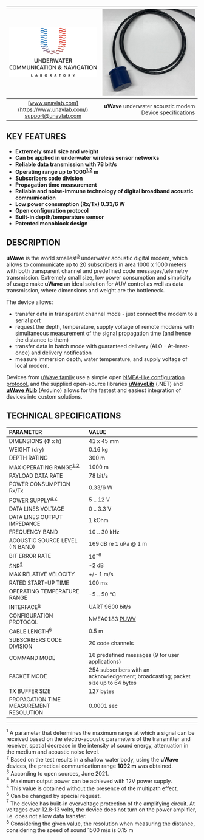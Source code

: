 | ![logo](/documentation/sm_logo.png) | ![logo](/documentation/RT_1_332820_1.png) |
| :---: | ---: |
| [www.unavlab.com](https://www.unavlab.com/) <br/> [support@unavlab.com](mailto:support@unavlab.com) | **uWave** underwater acoustic modem <br/> Device specifications |

## KEY FEATURES

* **Extremely small size and weight**
* **Can be applied in underwater wireless sensor networks**
* **Reliable data transmission with 78 bit/s**
* **Operating range up to 1000<sup>[1](#footnote1),[2](#footnote2)</sup> m**
* **Subscribers code division**
* **Propagation time measurement**
* **Reliable and noise-immune technology of digital broadband acoustic communication**
* **Low power consumption (Rx/Tx) 0.33/6 W**
* **Open configuration protocol**
* **Built-in depth/temperature sensor**
* **Patented monoblock design**

## DESCRIPTION

**uWave** is the world smallest<sup>[3](#footnote3)</sup> underwater acoustic digital modem, which allows to communicate 
up to 20 subscribers in area 1000 x 1000 meters with both transparent channel and predefined code messages/telemetry transmission.
Extremely small size, low power consumption and simplicity of usage make **uWave** an ideal solution for AUV control as well as data 
transmission, where dimensions and weight are the bottleneck.

The device allows:
* transfer data in transparent channel mode - just connect the modem to a serial port
* request the depth, temperature, supply voltage of remote modems with simultaneous measurement of the signal propagation time (and hence the distance to them)
* transfer data in batch mode with guaranteed delivery (ALO - At-least-once) and delivery notification
* measure immersion depth, water temperature, and supply voltage of local modem.

Devices from [uWave family](uWAVE_Family_en.md) use a simple open [NMEA-like configuration protocol](uWAVE_Protocol_Specification_en.md), and the supplied open-source libraries [**uWaveLib**](https://github.com/ucnl/uWAVELib) (.NET) and [**uWave ALib**](https://github.com/ucnl/uWAVE_ALib) (Arduino) allows for the fastest and easiest integration of devices into custom solutions.

<div style="page-break-after: always;"></div>

## TECHNICAL SPECIFICATIONS

| PARAMETER                               | VALUE |
| :--- | :--- |
| DIMENSIONS (Ф х h)                      | 41 x 45 mm |
| WEIGHT (dry)                            | 0.16 kg |
| DEPTH RATING                            | 300 m |
| MAX OPERATING RANGE<sup>[1](#footnote1),[2](#footnote2)</sup> | 1000 m |
| PAYLOAD DATA RATE                       | 78 bit/s |
| POWER CONSUMPTION Rx/Tx                 | 0.33/6 W |
| POWER SUPPLY<sup>[4](#footnote4),[7](#footnote7)</sup> | 5 .. 12 V |
| DATA LINES VOLTAGE                      | 0 .. 3.3 V |
| DATA LINES OUTPUT IMPEDANCE             | 1 kOhm |
| FREQUENCY BAND                          | 10 .. 30 kHz |
| ACOUSTIC SOURCE LEVEL (IN BAND)         | 169 dB re 1 uPa @ 1 m |
| BIT ERROR RATE                          | 10<sup>-6</sup> |
| SNR<sup>[5](#footnote5)</sup>           | -2 dB |
| MAX RELATIVE VELOCITY                   | +/- 1 m/s |
| RATED START-UP TIME                     | 100 ms |
| OPERATING TEMPERATURE RANGE             | -5 .. 50 °C |
| INTERFACE<sup>[6](#footnote6)</sup>     | UART 9600 bit/s |
| CONFIGURATION PROTOCOL                  | NMEA0183 [PUWV](uWAVE_Protocol_Specification_en.md) |
| CABLE LENGTH<sup>[6](#footnote6)</sup>  | 0.5 m |
| SUBSCRIBERS CODE DIVISION               | 20 code channels |
| COMMAND MODE                            | 16 predefined messages (9 for user applications) |
| PACKET MODE                             | 254 subscribers with an acknowledgement; broadcasting; packet size up to 64 bytes |
| TX BUFFER SIZE | 127 bytes |
| PROPAGATION TIME MEASUREMENT RESOLUTION | 0.0001 sec |
  
________________
<a name="footnote1"><sup>1</sup></a> A parameter that determines the maximum range at which a signal can be received based on the electro-acoustic parameters of the transmitter and receiver, spatial decrease in the intensity of sound energy, attenuation in the medium and acoustic noise level.  
<a name="footnote2"><sup>2</sup></a> Based on the test results in a shallow water body, using the **uWave** devices, the practical communication range **1092 m** was obtained.  
<a name="footnote3"><sup>3</sup></a> According to open sources, June 2021.  
<a name="footnote4"><sup>4</sup></a> Maximum output power can be achieved with 12V power supply.  
<a name="footnote5"><sup>5</sup></a> This value is obtained without the presence of the multipath effect.  
<a name="footnote6"><sup>6</sup></a> Сan be changed by special request.  
<a name="footnote7"><sup>7</sup></a> The device has built-in overvoltage protection of the amplifying circuit. At voltages over 12.8-13 volts, the device does not turn on the power amplifier, i.e. does not allow data transfer.  
<a name="footnote8"><sup>8</sup></a> Considering the given value, the resolution when measuring the distance, considering the speed of sound 1500 m/s is 0.15 m  
